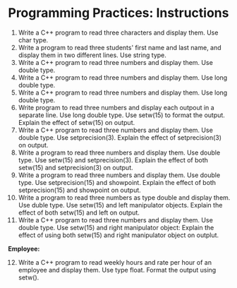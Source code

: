 # Programming Practices: Instructions

1. Write a C++ program to read three characters and display them. Use char type.
2. Write a program to read three students' first name and last name, and display them in two different lines. Use string type.
3. Write a C++ program to read three numbers and display them. Use double type.
4. Write a C++ program to read three numbers and display them. Use long double type.
5. Write a C++ program to read three numbers and display them. Use long double type.
6. Write program to read three numbers and display each outpout in a separate line. Use long double type. Use setw(15) to format the output. Explain the effect of setw(15) on output.
7. Write a C++ program to read three numbers and display them. Use double type. Use setprecision(3). Explain the effect of setprecision(3) on output.
8. Write a program to read three numbers and display them. Use double type. Use setw(15) and setprecision(3). Explain the effect of both setw(15) and setprecision(3) on output.
9. Write a program to read three numbers and display them. Use double type. Use setprecision(15) and showpoint. Explain the effect of both setprecision(15) and showpoint on output.
10. Write a program to read three numbers as type double and display them. Use duble type. Use setw(15) and left manipulator objects. Explain the effect of both setw(15) and left on output.
11. Write a C++ program to read three numbers and display them. Use double type. Use setw(15) and right manipulator object: Explain the effect of using both setw(15) and right manipulator object on outplut.

**Employee:**

12. Write a C++ program to read weekly hours and rate per hour of an employee and display them. Use type float. Format the output using setw().

